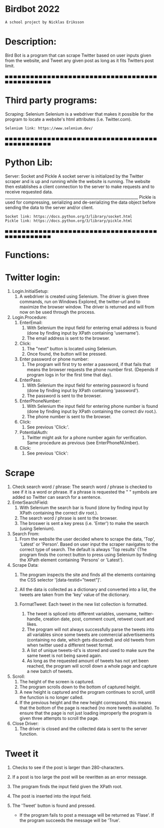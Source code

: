 # Birdbot 2022
    A school project by Nicklas Eriksson


# Description:
Bird Bot is a program that can scrape Twitter based on user inputs given from the website,
and Tweet any given post as long as it fits Twitters post limit.

▄ ▄ ▄ ▄ ▄ ▄ ▄ ▄ ▄ ▄ ▄ ▄ ▄ ▄ ▄ ▄ ▄ ▄ ▄ ▄ ▄ ▄ ▄ ▄ ▄ ▄ ▄ ▄ ▄ ▄ ▄ ▄ ▄ ▄ ▄ ▄ ▄ ▄ ▄ ▄ ▄ ▄ ▄ ▄ ▄ ▄ ▄ 

# Third party programs:

Scraping: 
    Selenium
    Selenium is a webdriver that makes it possible for the program to locate a website's html
    attributes (i.e. Twitter.com).

    Selenium link: https://www.selenium.dev/

▄ ▄ ▄ ▄ ▄ ▄ ▄ ▄ ▄ ▄ ▄ ▄ ▄ ▄ ▄ ▄ ▄ ▄ ▄ ▄ ▄ ▄ ▄ ▄ ▄ ▄ ▄ ▄ ▄ ▄ ▄ ▄ ▄ ▄ ▄ ▄ ▄ ▄ ▄ ▄ ▄ ▄ ▄ ▄ ▄ ▄ ▄ 

# Python Lib:

Server:
    Socket and Pickle
    A socket server is initialized by the Twitter scraper and is up and running while the
    website is running. The website then establishes a client connection to the server to
    make requests and to receive requested data.
    ____________________________________________________________________
    Pickle is used for compressing, serializing and de-serializing the data object before
    sending the data to the server and/or client.

    Socket link: https://docs.python.org/3/library/socket.html
    Pickle link: https://docs.python.org/3/library/pickle.html


▄ ▄ ▄ ▄ ▄ ▄ ▄ ▄ ▄ ▄ ▄ ▄ ▄ ▄ ▄ ▄ ▄ ▄ ▄ ▄ ▄ ▄ ▄ ▄ ▄ ▄ ▄ ▄ ▄ ▄ ▄ ▄ ▄ ▄ ▄ ▄ ▄ ▄ ▄ ▄ ▄ ▄ ▄ ▄ ▄ ▄ ▄ 

# Functions: 

# Twitter login:
1. Login.InitialSetup:
    1. A webdriver is created using Selenium.
    The driver is given three commands, run on Windows Explored, the twitter-url and to
    maximize the browser window.
    The driver is returned and will from now on be used through the process.
2. Login.Procedure:
    1. EnterEmail: 
        1. With Selenium the input field for entering email address is found (done by finding
        input by XPath containing 'username').
        2. The email address is sent to the browser.
    2. Click:
        1. The "next" button is located using Selenium. 
        2. Once found, the button will be pressed.
    3. Enter password or phone number:
        1. The program will first try to enter a password, if that fails that means the
        browser requests the phone number first. (Depends if program logs in for the first
        time that day).
    4. EnterPass:
        1. With Selenium the input field for entering password is found (done by finding input
        by XPath containing 'password').
        2. The password is sent to the browser.
    4. EnterPhoneNumber:
        1. With Selenium the input field for entering phone number is found (done by finding
        input by XPath containing the correct div root.).
        2. The phone number is sent to the browser.
    5. Click:
        1. See previous 'Click:'.
    6. PotentialAuth:
        1. Twitter might ask for a phone number again for verification.
        Same procedure as previous (see EnterPhoneNUmber).
    7. Click:
        1. See previous 'Click':


# Scrape
1. Check search word / phrase:
    The search word / phrase is checked to see if it is a word or phrase. If a phrase is
    requested the " " symbols are added so Twitter can search for a sentence.
2. EnterSearchField:
    1. With Selenium the search bar is found (done by finding input by XPath containing the
    correct div root.).
    2. The search word / phrase is sent to the browser.
    3. The broswer is sent a key press (i.e. 'Enter') to make the search (using Selenium).
3. Search From:
    1. From the website the user decided where to scrape the data, 'Top', 'Latest' or 'Person'.
    Based on user input the scraper navigates to the correct type of search. The default is
    always 'Top results' (The program finds the correct button to press using Selenium by
    finding the XPath element containing 'Persons' or 'Latest').
4. Scrape Data:
    1. The program inspects the site and finds all the elements containing the CSS selector
    '[data-testid="tweet"]'.
    2. All the data is collected as a dictionary and converted into a list, the tweets are
    taken from the 'key' value of the dictionary.
     
    3. FormatTweet:
        Each tweet in the new list collection is formatted.
        1. The tweet is spliced into different variables, username, twitter-handle, creation
        date, post, comment count, retweet count and likes.
        2. The program will not always successfully parse the tweets into all variables
        since some tweets are commercial advertisements (containing no date, which gets
        discarded) and old tweets from when twitter used a different tweet format.
        3. A list of unique tweets-id's is stored and used to make sure the same tweet
        is not being saved again.
        4. As long as the requested amount of tweets has not yet been reached, the program
        will scroll down a whole page and capture a new batch of tweets.
5.  Scroll:
    1. The height of the screen is captured.
    2. The program scrolls down to the bottom of captured height.
    3. A new height is captured and the program continues to scroll, untill the function is
    no longer called.
    4. If the previous height and the new height correspond, this means that the bottom of
    the page is reached (no more tweets available). To ensure that the page is not just
    loading improperly the program is given three attempts to scroll the page.      
6. Close Driver:
    1. The driver is closed and the collected data is sent to the server function.

# Tweet it
1. Checks to see if the post is larger than 280-characters.
2. If a post is too large the post will be rewritten as an error message.
3. The program finds the input field given the XPath root.
4. The post is inserted into the input field.
5. The 'Tweet' button is found and pressed.

    * If the program fails to post a message will be returned as 'Flase'.
      If the program succeeds the message will be 'True'.
